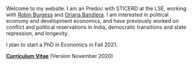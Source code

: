 Welcome to my website. I am an Predoc with STICERD at the LSE, working with [Robin Burgess](https://robinburgess.com) and [Oriana Bandiera](https://orianabandiera.net). I am interested in political economy and development economics, and have previously worked on conflict and political reservations in India, democratic transitions and state repression, and longevity.

I plan to start a PhD in Economics in Fall 2021.


__[Curriculum Vitae](/pdf/JOld_CV.pdf)__ (Version November 2020)
